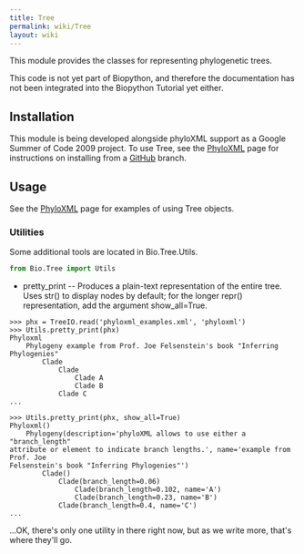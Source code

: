 ```yaml
---
title: Tree
permalink: wiki/Tree
layout: wiki
---
```


This module provides the classes for representing phylogenetic trees.

This code is not yet part of Biopython, and therefore the documentation
has not been integrated into the Biopython Tutorial yet either.

Installation
------------

This module is being developed alongside phyloXML support as a Google
Summer of Code 2009 project. To use Tree, see the
[PhyloXML](PhyloXML "wikilink") page for instructions on installing from
a [GitHub](GitUsage "wikilink") branch.

Usage
-----

See the [PhyloXML](PhyloXML "wikilink") page for examples of using Tree
objects.

### Utilities

Some additional tools are located in Bio.Tree.Utils.

``` python
from Bio.Tree import Utils
```

-   pretty\_print -- Produces a plain-text representation of the
    entire tree. Uses str() to display nodes by default; for the
    longer repr() representation, add the argument show\_all=True.

<!-- -->

    >>> phx = TreeIO.read('phyloxml_examples.xml', 'phyloxml')
    >>> Utils.pretty_print(phx)
    Phyloxml
        Phylogeny example from Prof. Joe Felsenstein's book "Inferring Phylogenies"
            Clade
                Clade
                    Clade A
                    Clade B
                Clade C
    ...

    >>> Utils.pretty_print(phx, show_all=True)
    Phyloxml()
        Phylogeny(description='phyloXML allows to use either a "branch_length"
    attribute or element to indicate branch lengths.', name='example from Prof. Joe
    Felsenstein's book "Inferring Phylogenies"')
            Clade()
                Clade(branch_length=0.06)
                    Clade(branch_length=0.102, name='A')
                    Clade(branch_length=0.23, name='B')
                Clade(branch_length=0.4, name='C')
    ...

...OK, there's only one utility in there right now, but as we write
more, that's where they'll go.
